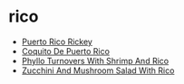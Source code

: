 # rico

 * [Puerto Rico Rickey](index/p/puerto-rico-rickey-200214.json)
 * [Coquito De Puerto Rico](index/c/coquito-de-puerto-rico.json)
 * [Phyllo Turnovers With Shrimp And Rico](index/p/phyllo-turnovers-with-shrimp-and-rico.json)
 * [Zucchini And Mushroom Salad With Rico](index/z/zucchini-and-mushroom-salad-with-rico.json)
